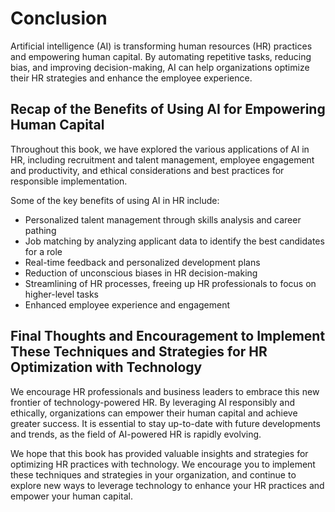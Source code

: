 # Conclusion

Artificial intelligence (AI) is transforming human resources (HR) practices and empowering human capital. By automating repetitive tasks, reducing bias, and improving decision-making, AI can help organizations optimize their HR strategies and enhance the employee experience.

Recap of the Benefits of Using AI for Empowering Human Capital
--------------------------------------------------------------

Throughout this book, we have explored the various applications of AI in HR, including recruitment and talent management, employee engagement and productivity, and ethical considerations and best practices for responsible implementation.

Some of the key benefits of using AI in HR include:

* Personalized talent management through skills analysis and career pathing
* Job matching by analyzing applicant data to identify the best candidates for a role
* Real-time feedback and personalized development plans
* Reduction of unconscious biases in HR decision-making
* Streamlining of HR processes, freeing up HR professionals to focus on higher-level tasks
* Enhanced employee experience and engagement

Final Thoughts and Encouragement to Implement These Techniques and Strategies for HR Optimization with Technology
-----------------------------------------------------------------------------------------------------------------

We encourage HR professionals and business leaders to embrace this new frontier of technology-powered HR. By leveraging AI responsibly and ethically, organizations can empower their human capital and achieve greater success. It is essential to stay up-to-date with future developments and trends, as the field of AI-powered HR is rapidly evolving.

We hope that this book has provided valuable insights and strategies for optimizing HR practices with technology. We encourage you to implement these techniques and strategies in your organization, and continue to explore new ways to leverage technology to enhance your HR practices and empower your human capital.